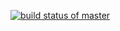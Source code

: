 [![build status of master](https://travis-ci.org/shengda567/githubAPI.svg?branch=master)](https://travis-ci.org/shengda567/githubAPI)
